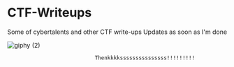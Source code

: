 # CTF-Writeups
Some of cybertalents and other CTF write-ups
Updates as soon as I'm done



![giphy (2)](https://user-images.githubusercontent.com/59394569/110783168-22b6ef80-8279-11eb-8043-9ce7fb82449d.gif)

                                Thenkkkksssssssssssssss!!!!!!!!!
